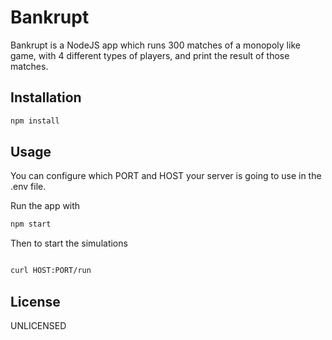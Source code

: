 # Bankrupt

Bankrupt is a NodeJS app which runs 300 matches of a monopoly like game, with 4 different types of players, and print the result of those matches.

## Installation

```bash
npm install
```

## Usage
You can configure which PORT and HOST your server is going to use in the .env file.

Run the app with
```bash
npm start
```
Then to start the simulations
```bash

curl HOST:PORT/run

```

## License
UNLICENSED
